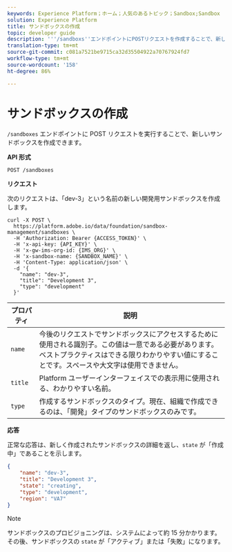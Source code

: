```yaml
---
keywords: Experience Platform；ホーム；人気のあるトピック；Sandbox;Sandbox
solution: Experience Platform
title: サンドボックスの作成
topic: developer guide
description: '''/sandboxs''エンドポイントにPOSTリクエストを作成することで、新しいサンドボックスを作成できます。'
translation-type: tm+mt
source-git-commit: c081a7521be9715ca32d35504922a70767924fd7
workflow-type: tm+mt
source-wordcount: '158'
ht-degree: 86%

---
```



# サンドボックスの作成

`/sandboxes` エンドポイントに POST リクエストを実行することで、新しいサンドボックスを作成できます。

**API 形式**

```http
POST /sandboxes
```

**リクエスト**

次のリクエストは、「dev-3」という名前の新しい開発用サンドボックスを作成します。

```shell
curl -X POST \
  https://platform.adobe.io/data/foundation/sandbox-management/sandboxes \
  -H 'Authorization: Bearer {ACCESS_TOKEN}' \
  -H 'x-api-key: {API_KEY}' \
  -H 'x-gw-ims-org-id: {IMS_ORG}' \
  -H 'x-sandbox-name: {SANDBOX_NAME}' \
  -H 'Content-Type: application/json' \
  -d '{
    "name": "dev-3",
    "title": "Development 3",
    "type": "development"
  }'
```

| プロパティ | 説明 |
| --- | --- |
| `name` | 今後のリクエストでサンドボックスにアクセスするために使用される識別子。この値は一意である必要があります。ベストプラクティスはできる限りわかりやすい値にすることです。スペースや大文字は使用できません。 |
| `title` | Platform ユーザーインターフェイスでの表示用に使用される、わかりやすい名前。 |
| `type` | 作成するサンドボックスのタイプ。現在、組織で作成できるのは、「開発」タイプのサンドボックスのみです。 |

**応答**

正常な応答は、新しく作成されたサンドボックスの詳細を返し、`state` が「作成中」であることを示します。

```json
{
    "name": "dev-3",
    "title": "Development 3",
    "state": "creating",
    "type": "development",
    "region": "VA7"
}
```

>[!NOTE]
>
> サンドボックスのプロビジョニングは、システムによって約 15 分かかります。その後、サンドボックスの `state` が「アクティブ」または「失敗」になります。

